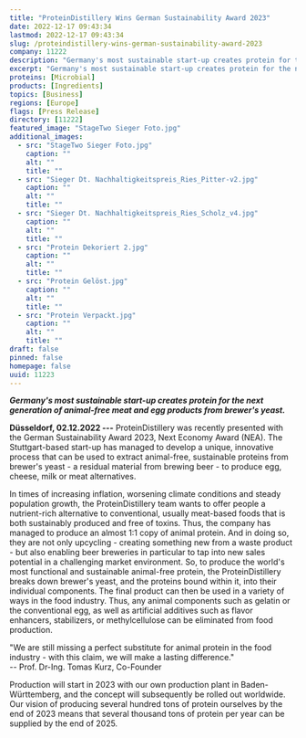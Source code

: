 ```yaml
---
title: "ProteinDistillery Wins German Sustainability Award 2023"
date: 2022-12-17 09:43:34
lastmod: 2022-12-17 09:43:34
slug: /proteindistillery-wins-german-sustainability-award-2023
company: 11222
description: "Germany's most sustainable start-up creates protein for the next generation of animal-free meat and egg products from brewer's yeast."
excerpt: "Germany's most sustainable start-up creates protein for the next generation of animal-free meat and egg products from brewer's yeast."
proteins: [Microbial]
products: [Ingredients]
topics: [Business]
regions: [Europe]
flags: [Press Release]
directory: [11222]
featured_image: "StageTwo Sieger Foto.jpg"
additional_images:
  - src: "StageTwo Sieger Foto.jpg"
    caption: ""
    alt: ""
    title: ""
  - src: "Sieger Dt. Nachhaltigkeitspreis_Ries_Pitter-v2.jpg"
    caption: ""
    alt: ""
    title: ""
  - src: "Sieger Dt. Nachhaltigkeitspreis_Ries_Scholz_v4.jpg"
    caption: ""
    alt: ""
    title: ""
  - src: "Protein Dekoriert 2.jpg"
    caption: ""
    alt: ""
    title: ""
  - src: "Protein Gelöst.jpg"
    caption: ""
    alt: ""
    title: ""
  - src: "Protein Verpackt.jpg"
    caption: ""
    alt: ""
    title: ""
draft: false
pinned: false
homepage: false
uuid: 11223
---
```

***Germany\'s most sustainable start-up creates protein for the next
generation of animal-free meat and egg products from brewer\'s yeast.***

**Düsseldorf, 02.12.2022 ---** ProteinDistillery was recently presented
with the German Sustainability Award 2023, Next Economy Award (NEA). The
Stuttgart-based start-up has managed to develop a unique, innovative
process that can be used to extract animal-free, sustainable proteins
from brewer\'s yeast - a residual material from brewing beer - to
produce egg, cheese, milk or meat alternatives.

In times of increasing inflation, worsening climate conditions and
steady population growth, the ProteinDistillery team wants to offer
people a nutrient-rich alternative to conventional, usually meat-based
foods that is both sustainably produced and free of toxins. Thus, the
company has managed to produce an almost 1:1 copy of animal protein. And
in doing so, they are not only upcycling - creating something new from a
waste product - but also enabling beer breweries in particular to tap
into new sales potential in a challenging market environment. So, to
produce the world\'s most functional and sustainable animal-free
protein, the ProteinDistillery breaks down brewer\'s yeast, and the
proteins bound within it, into their individual components. The final
product can then be used in a variety of ways in the food industry.
Thus, any animal components such as gelatin or the conventional egg, as
well as artificial additives such as flavor enhancers, stabilizers, or
methylcellulose can be eliminated from food production.

"We are still missing a perfect substitute for animal protein in the
food industry - with this claim, we will make a lasting difference."\
-- Prof. Dr-Ing. Tomas Kurz, Co-Founder

Production will start in 2023 with our own production plant in
Baden-Württemberg, and the concept will subsequently be rolled out
worldwide. Our vision of producing several hundred tons of protein
ourselves by the end of 2023 means that several thousand tons of protein
per year can be supplied by the end of 2025.
